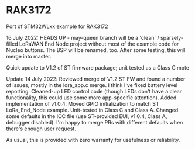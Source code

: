 # RAK3172
Port of STM32WLxx example for RAK3172

16 July 2022: HEADS UP - may-queen branch will be a 'clean' / sparsely-filled LoRaWAN End Node project without most of the example code for Nucleo buttons. The BSP will be renamed, too. After some testing, this will merge into master.

Quick update to V1.2 of ST firmware package; unit tested as a Class C mote

Update 14 July 2022:
Reviewed merge of V1.2 ST FW and found a number of issues, mostly in the lora_app.c merge. I think I've fixed battery level reporting. Cleaned-up LED control code (though LEDs don't have a clear functionality, this could use some more app-specific attention). Added implementation of v1.0.4. Moved GPIO initialization to match ST LoRa_End_Node example. Unit-tested in Class C and Class A. Changed some defaults in the IOC file (use ST-provided EUI, v1.0.4, Class A, debugger disabled).
I'm happy to merge PRs with different defaults when there's enough user request.

As usual, this is provided with zero warranty for usefulness or reliability. 
